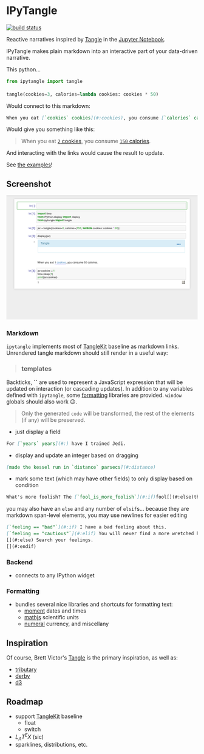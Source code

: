 
# IPyTangle 

[![build status](https://travis-ci.org/bollwyvl/ipytangle.svg)](https://travis-ci.org/bollwyvl/ipytangle)

Reactive narratives inspired by [Tangle](http://worrydream.com/Tangle/) in the [Jupyter Notebook](http://jupyter.org).

IPyTangle makes plain markdown into an interactive part of your data-driven narrative.

This python...

```python
from ipytangle import tangle

tangle(cookies=3, calories=lambda cookies: cookies * 50)
```

Would connect to this markdown:

```markdown
When you eat [`cookies` cookies](#:cookies), you consume [`calories` calories](#:calories).
```

Would give you something like this:

> When you eat [`2` cookies](#:cookies), you consume [`150` calories](#:).

And interacting with the links would cause the result to update.

See [the examples](./examples)!

## Screenshot
![](screenshots/cookies/02.png)

### Markdown
`ipytangle` implements most of [TangleKit](https://github.com/worrydream/Tangle/blob/master/TangleKit/TangleKit.js) baseline as markdown links. Unrendered tangle markdown should still render in a useful way:

> ### templates
Backticks, **\`\`** are used to represent a JavaScript expression that will be updated on interaction (or cascading updates). In addition to any variables defined with `ipytangle`, some [formatting](#Formatting) libraries are provided. `window` globals should also work :wink:.

> Only the generated `code` will be transformed, the rest of the elements (if any) will be preserved.

- just display a field
```markdown
For [`years` years](#:) have I trained Jedi. 
```
- display and update an integer based on dragging
```markdown
[made the kessel run in `distance` parsecs](#:distance)
```
- mark some text (which may have other fields) to only display based on condition
```markdown
What's more foolish? The [`fool_is_more_foolish`](#:if)fool[](#:else)the fool who follows him(#:endif).
```
you may also have an `else` and any number of `elsif`s... because they are markdown span-level elements, you may use 
newlines for easier editing
```markdown
[`feeling == "bad"`](#:if) I have a bad feeling about this.
[`feeling == "cautious"`](#:elif) You will never find a more wretched hive of scum and villainy.
[](#:else) Search your feelings.
[](#:endif)
```

### Backend
- connects to any IPython widget

### Formatting
- bundles several nice libraries and shortcuts for formatting text:
  - [moment](http://momentjs.com/) dates and times
  - [mathjs](http://mathjs.org/) scientific units
  - [numeral](http://numeraljs.com/) currency, and miscellany

## Inspiration
Of course, Brett Victor's [Tangle](http://worrydream.com/Tangle/) is the primary inspiration, as well as:
- [tributary](http://tributary.io/)
- [derby](http://derbjys.org)
- [d3](http://d3js.org)

## Roadmap
- support [TangleKit](https://github.com/worrydream/Tangle/blob/master/TangleKit/TangleKit.js) baseline
  - float
  - switch
- $L_AT^EX$ (sic)
- sparklines, distributions, etc.
